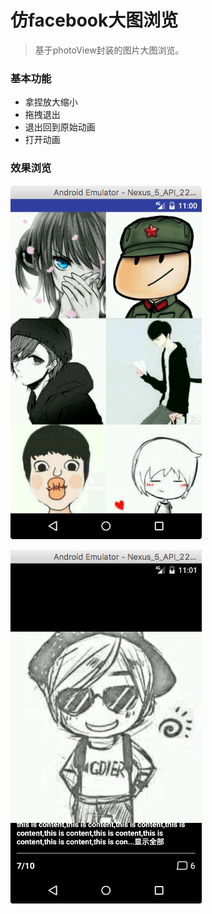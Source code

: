 # 仿facebook大图浏览

> 基于photoView封装的图片大图浏览。

### 基本功能
- 拿捏放大缩小
- 拖拽退出
- 退出回到原始动画
- 打开动画

### 效果浏览

![image 2](screenshoot/WX20170801-110018.png)

![image 1](screenshoot/WX20170801-110111.png)

